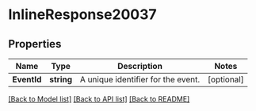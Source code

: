# InlineResponse20037

## Properties

Name | Type | Description | Notes
------------ | ------------- | ------------- | -------------
**EventId** | **string** | A unique identifier for the event. | [optional] 

[[Back to Model list]](../README.md#documentation-for-models) [[Back to API list]](../README.md#documentation-for-api-endpoints) [[Back to README]](../README.md)


